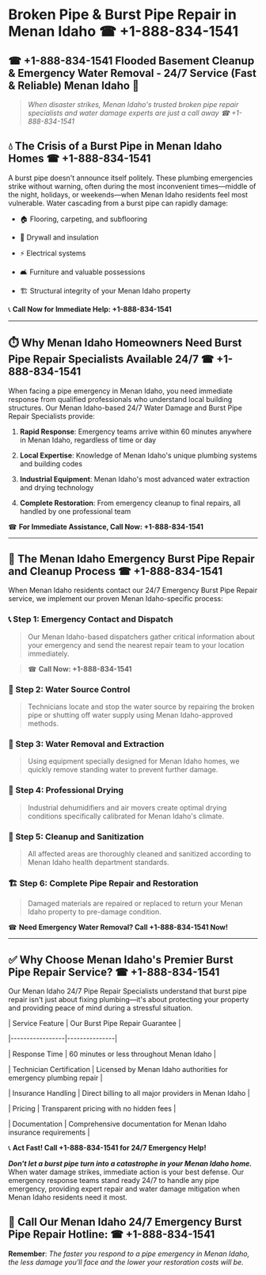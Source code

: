 # Broken Pipe & Burst Pipe Repair in Menan Idaho ☎ +1-888-834-1541  
## ☎ +1-888-834-1541 Flooded Basement Cleanup & Emergency Water Removal - 24/7 Service (Fast & Reliable) Menan Idaho 🚨  

> *When disaster strikes, Menan Idaho's trusted broken pipe repair specialists and water damage experts are just a call away ☎ +1-888-834-1541*  

## 💧 The Crisis of a Burst Pipe in Menan Idaho Homes ☎ +1-888-834-1541  

A burst pipe doesn't announce itself politely. These plumbing emergencies strike without warning, often during the most inconvenient times—middle of the night, holidays, or weekends—when Menan Idaho residents feel most vulnerable. Water cascading from a burst pipe can rapidly damage:  

* 🏠 Flooring, carpeting, and subflooring  
* 🧱 Drywall and insulation  
* ⚡ Electrical systems  
* 🛋️ Furniture and valuable possessions  
* 🏗️ Structural integrity of your Menan Idaho property  

📞 **Call Now for Immediate Help: +1-888-834-1541**  

---  

## ⏱️ Why Menan Idaho Homeowners Need Burst Pipe Repair Specialists Available 24/7 ☎ +1-888-834-1541  

When facing a pipe emergency in Menan Idaho, you need immediate response from qualified professionals who understand local building structures. Our Menan Idaho-based 24/7 Water Damage and Burst Pipe Repair Specialists provide:  

1. **Rapid Response**: Emergency teams arrive within 60 minutes anywhere in Menan Idaho, regardless of time or day  
2. **Local Expertise**: Knowledge of Menan Idaho's unique plumbing systems and building codes  
3. **Industrial Equipment**: Menan Idaho's most advanced water extraction and drying technology  
4. **Complete Restoration**: From emergency cleanup to final repairs, all handled by one professional team  

☎ **For Immediate Assistance, Call Now: +1-888-834-1541**  

---  

## 🔧 The Menan Idaho Emergency Burst Pipe Repair and Cleanup Process ☎ +1-888-834-1541  

When Menan Idaho residents contact our 24/7 Emergency Burst Pipe Repair service, we implement our proven Menan Idaho-specific process:  

### 📞 Step 1: Emergency Contact and Dispatch  
> Our Menan Idaho-based dispatchers gather critical information about your emergency and send the nearest repair team to your location immediately.  
> ☎ **Call Now: +1-888-834-1541**  

### 🚿 Step 2: Water Source Control  
> Technicians locate and stop the water source by repairing the broken pipe or shutting off water supply using Menan Idaho-approved methods.  

### 🌊 Step 3: Water Removal and Extraction  
> Using equipment specially designed for Menan Idaho homes, we quickly remove standing water to prevent further damage.  

### 💨 Step 4: Professional Drying  
> Industrial dehumidifiers and air movers create optimal drying conditions specifically calibrated for Menan Idaho's climate.  

### 🧼 Step 5: Cleanup and Sanitization  
> All affected areas are thoroughly cleaned and sanitized according to Menan Idaho health department standards.  

### 🏗️ Step 6: Complete Pipe Repair and Restoration  
> Damaged materials are repaired or replaced to return your Menan Idaho property to pre-damage condition.  

☎ **Need Emergency Water Removal? Call +1-888-834-1541 Now!**  

---  

## ✅ Why Choose Menan Idaho's Premier Burst Pipe Repair Service? ☎ +1-888-834-1541  

Our Menan Idaho 24/7 Pipe Repair Specialists understand that burst pipe repair isn't just about fixing plumbing—it's about protecting your property and providing peace of mind during a stressful situation.  

| Service Feature | Our Burst Pipe Repair Guarantee |  
|-----------------|---------------|  
| Response Time | 60 minutes or less throughout Menan Idaho |  
| Technician Certification | Licensed by Menan Idaho authorities for emergency plumbing repair |  
| Insurance Handling | Direct billing to all major providers in Menan Idaho |  
| Pricing | Transparent pricing with no hidden fees |  
| Documentation | Comprehensive documentation for Menan Idaho insurance requirements |  

📞 **Act Fast! Call +1-888-834-1541 for 24/7 Emergency Help!**  

***Don't let a burst pipe turn into a catastrophe in your Menan Idaho home.*** When water damage strikes, immediate action is your best defense. Our emergency response teams stand ready 24/7 to handle any pipe emergency, providing expert repair and water damage mitigation when Menan Idaho residents need it most.  

## 📱 Call Our Menan Idaho 24/7 Emergency Burst Pipe Repair Hotline: ☎ +1-888-834-1541  

**Remember**: *The faster you respond to a pipe emergency in Menan Idaho, the less damage you'll face and the lower your restoration costs will be.*